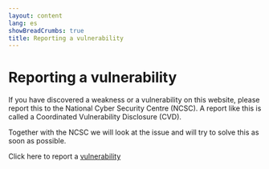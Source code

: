 ```yaml
---
layout: content
lang: es
showBreadCrumbs: true
title: Reporting a vulnerability
---
```


# Reporting a vulnerability

If you have discovered a weakness or a vulnerability on this website, please report this to the National Cyber Security Centre (NCSC). A report like this is called a Coordinated Vulnerability Disclosure (CVD).

Together with the NCSC we will look at the issue and will try to solve this as soon as possible. 

Click here to report a [vulnerability](https://english.ncsc.nl/report-vulnerability)
